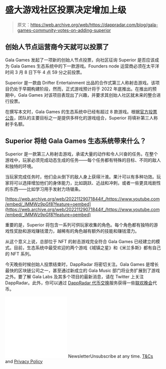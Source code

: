 # 盛大游戏社区投票决定增加上级

> 原文：<https://web.archive.org/web/https://dappradar.com/blog/gala-games-community-votes-on-adding-superior>

## 创始人节点运营商今天就可以投票了

Gala Games 发起了一项新的创始人节点投票，向社区征询 Superior 是否应该成为 Gala Games 生态系统中的下一款游戏。Founders node 运营商必须在太平洋时间 3 月 8 日下午 4 点 59 分之前投票。

Superior 是一款由 Drifter Entertainment 出品的合作式第三人称射击游戏。该项目仍处于早期构建阶段，然而，正式游戏预计将于 2022 年底推出。在推出的预期中，Gala Games 对该项目表现出了兴趣，并要求其创始人社区就未来的整合进行投票。

在撰写本文时，Gala Games 的生态系统中已经有超过 8 款游戏。根据[官方投票公告](https://web.archive.org/web/20221129071844/https://blog.gala.games/founders-node-vote-superior-by-drifter-64a29c39f91b)，团队的主要目标之一是提供多样化的游戏组合，Superior 将填补第三人称射手名额。

## Superior 将给 Gala Games 生态系统带来什么？

Superior 是一款第三人称射击游戏，承诺大量的动作和令人兴奋的任务。在整个游戏中，玩家必须完成动态生成的任务——每个任务都有特殊的目标、不同的敌人和独特的环境。

当玩家完成任务时，他们会从倒下的敌人身上获得汁液。果汁可以有多种功效。玩家将可以选择增加他们的身体能力，比如跳跃、近战和冲刺，或者一些更具戏剧性的东西——比如学习用手发射力场锯条。

[https://web.archive.org/web/20221129071844if_/https://www.youtube.com/embed/_IMMWz9pGf8?feature=oembed](https://web.archive.org/web/20221129071844if_/https://www.youtube.com/embed/_IMMWz9pGf8?feature=oembed)

重要的是，Superior 将包含一系列可供玩家收集的角色。每个角色都有独特的游戏性奖励和游戏赚钱潜力，越稀有的角色越有额外的技能和赚钱潜力。

从这个意义上说，总部位于 NFT 的射击游戏完全符合 Gala Games 已经建立的模式。目前，生态系统中最受欢迎的两个游戏《城镇之星》和《米兰多斯》都有自己的 NFT 系列。

今天晚些时候创始人投票结束时，DappRadar 将密切关注。Gala Games 是增长最快的区块链公司之一，甚至通过新成立的 Gala Music 部门将业务扩展到了游戏之外。要了解 Gala Labs 及其多个项目的最新消息，请在 Twitter 上关注 DappRadar。此外，你可以通过 [DappRadar 代币交换](https://web.archive.org/web/20221129071844/https://dappradar.com/hub/swap/eth/GALA/ETH)服务获得一些[联欢晚会](https://web.archive.org/web/20221129071844/https://dappradar.com/hub/token/eth/GALA/ETH?from=0x15d4c048f83bd7e37d49ea4c83a07267ec4203da)代币。

![](img/6d5a4a2d609c56e1a5771717e54ba759.png) NewsletterUnsubscribe at any time. [T&Cs](https://web.archive.org/web/20221129071844/https://dappradar.com/terms) and [Privacy Policy](https://web.archive.org/web/20221129071844/https://dappradar.com/privacy-policy)